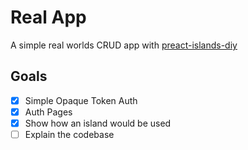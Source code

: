 # Real App

A simple real worlds CRUD app with
[preact-islands-diy](https://github.com/barelyhuman/preact-islands-diy)

## Goals

- [x] Simple Opaque Token Auth
- [x] Auth Pages
- [x] Show how an island would be used
- [ ] Explain the codebase
